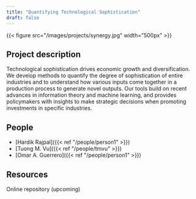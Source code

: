 ```yaml
---
title: "Quantifying Technological Sophistication"
draft: false
---
```



{{< figure src="/images/projects/synergy.jpg" width="500px" >}}



## Project description

Technological sophistication drives economic growth and diversification.
We develop methods to quantify the degree of sophistication of entire industries and to understand how various inputs come together in a production process to generate novel outputs.
Our tools build on recent advances in information theory and machine learning, and provides policymakers with insights to make strategic decisions when promoting investments in specific industries.



## People

* [Hardik Rajpal]({{< ref "/people/person1" >}}) 
* [Tuong M. Vu]({{< ref "/people/tmvu" >}}) 
* [Omar A. Guerrero]({{< ref "/people/person1" >}}) 



## Resources

Online repository (upcoming)